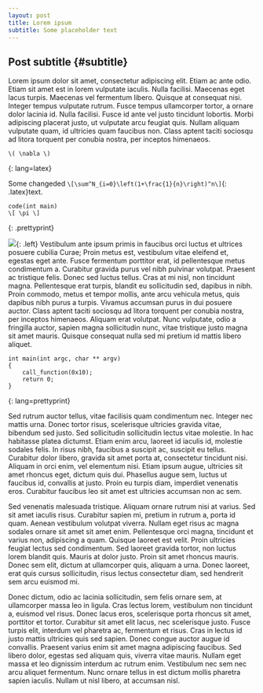 ```yaml
---
layout: post
title: Lorem ipsum
subtitle: Some placeholder text
---
```


Post subtitle {#subtitle}
-------------
Lorem ipsum dolor sit amet, consectetur adipiscing elit. Etiam ac ante odio. Etiam sit amet est in lorem vulputate iaculis. Nulla facilisi. Maecenas eget lacus turpis. Maecenas vel fermentum libero. Quisque at consequat nisi. Integer tempus vulputate rutrum. Fusce tempus ullamcorper tortor, a ornare dolor lacinia id. Nulla facilisi. Fusce id ante vel justo tincidunt lobortis. Morbi adipiscing placerat justo, ut vulputate arcu feugiat quis. Nullam aliquam vulputate quam, id ultricies quam faucibus non. Class aptent taciti sociosqu ad litora torquent per conubia nostra, per inceptos himenaeos.

    \( \nabla \)
{: lang=latex}

Some changeded `\[\sum^N_{i=0}\left(1+\frac{1}{n}\right)^n\]`{: .latex}text.

    code(int main)
    \[ \pi \]
{: .prettyprint}

![](http://placekitten.com/200/298){: .left}
Vestibulum ante ipsum primis in faucibus orci luctus et ultrices posuere cubilia Curae; Proin metus est, vestibulum vitae eleifend et, egestas eget ante. Fusce fermentum porttitor erat, id pellentesque metus condimentum a. Curabitur gravida purus vel nibh pulvinar volutpat. Praesent ac tristique felis. Donec sed luctus tellus. Cras at mi nisl, non tincidunt magna. Pellentesque erat turpis, blandit eu sollicitudin sed, dapibus in nibh. Proin commodo, metus et tempor mollis, ante arcu vehicula metus, quis dapibus nibh purus a turpis. Vivamus accumsan purus in dui posuere auctor. Class aptent taciti sociosqu ad litora torquent per conubia nostra, per inceptos himenaeos. Aliquam erat volutpat. Nunc vulputate, odio a fringilla auctor, sapien magna sollicitudin nunc, vitae tristique justo magna sit amet mauris. Quisque consequat nulla sed mi pretium id mattis libero aliquet.


    int main(int argc, char ** argv)
    {
        call_function(0x10);
        return 0;
    }
{: lang=prettyprint}

Sed rutrum auctor tellus, vitae facilisis quam condimentum nec. Integer nec mattis urna. Donec tortor risus, scelerisque ultricies gravida vitae, bibendum sed justo. Sed sollicitudin sollicitudin lectus vitae molestie. In hac habitasse platea dictumst. Etiam enim arcu, laoreet id iaculis id, molestie sodales felis. In risus nibh, faucibus a suscipit ac, suscipit eu tellus. Curabitur dolor libero, gravida sit amet porta at, consectetur tincidunt nisi. Aliquam in orci enim, vel elementum nisi. Etiam ipsum augue, ultricies sit amet rhoncus eget, dictum quis dui. Phasellus augue sem, luctus ut faucibus id, convallis at justo. Proin eu turpis diam, imperdiet venenatis eros. Curabitur faucibus leo sit amet est ultricies accumsan non ac sem.

Sed venenatis malesuada tristique. Aliquam ornare rutrum nisi at varius. Sed sit amet iaculis risus. Curabitur sapien mi, pretium in rutrum a, porta id quam. Aenean vestibulum volutpat viverra. Nullam eget risus ac magna sodales ornare sit amet sit amet enim. Pellentesque orci magna, tincidunt et varius non, adipiscing a quam. Quisque laoreet est velit. Proin ultricies feugiat lectus sed condimentum. Sed laoreet gravida tortor, non luctus lorem blandit quis. Mauris at dolor justo. Proin sit amet rhoncus mauris. Donec sem elit, dictum at ullamcorper quis, aliquam a urna. Donec laoreet, erat quis cursus sollicitudin, risus lectus consectetur diam, sed hendrerit sem arcu euismod mi.

Donec dictum, odio ac lacinia sollicitudin, sem felis ornare sem, at ullamcorper massa leo in ligula. Cras lectus lorem, vestibulum non tincidunt a, euismod vel risus. Donec lacus eros, scelerisque porta rhoncus sit amet, porttitor et tortor. Curabitur sit amet elit lacus, nec scelerisque justo. Fusce turpis elit, interdum vel pharetra ac, fermentum et risus. Cras in lectus id justo mattis ultricies quis sed sapien. Donec congue auctor augue id convallis. Praesent varius enim sit amet magna adipiscing faucibus. Sed libero dolor, egestas sed aliquam quis, viverra vitae mauris. Nullam eget massa et leo dignissim interdum ac rutrum enim. Vestibulum nec sem nec arcu aliquet fermentum. Nunc ornare tellus in est dictum mollis pharetra sapien iaculis. Nullam ut nisl libero, at accumsan nisl.
